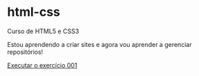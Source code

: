 # html-css
 Curso de HTML5 e CSS3 

 Estou aprendendo a criar sites e agora vou aprender a gerenciar repositórios!

 <a href="https://caiocesarsilva7.github.io/html-css/exercicios/ex001/index.html">Executar o exercício 001</a>
